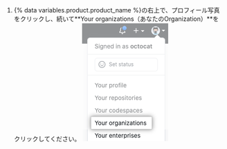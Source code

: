 1. {% data variables.product.product_name %}の右上で、プロフィール写真をクリックし、続いて**Your organizations（あなたのOrganization）**をクリックしてください。 ![プロフィールメニューのあなたのOrganization](/assets/images/help/profile/your-organizations.png)
